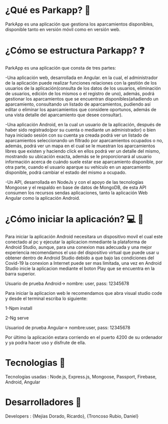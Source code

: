 # ¿Qué es Parkapp? :red_car:
ParkApp es una aplicación que gestiona los aparcamientos disponibles, disponible tanto en versión móvil como en versión web.

# ¿Cómo se estructura Parkapp? :question:
ParkApp es una aplicación que consta de tres partes:

-Una aplicación web, desarrollada en Angular. en la cual, el administrador de la aplicación puede realizar funciones relaciones con la gestión de los usuarios de la aplicación(consulta de los datos de los usuarios, eliminación de usuarios, edición de los mismos o el registro de uno), además, podrá gestionar los aparcamientos que se encuentran disponibles(añadiendo un aparcamiento, consultando un listado de aparcamientos, pudiendo así editar o eliminar los aparcamientos que considere oportunos, además de una vista detalle del aparcamiento que desee consultar).

-Una aplicación Android, en la cual un usuario de la aplicación, después de haber sido registrado(por su cuenta o mediante un administrador) o bien haya iniciado sesión con su cuenta ya creada podrá ver un listado de aparcamientos seleccionando un filtrado por aparcamientos ocupados o no, además, podrá ver un mapa en el cual se le muestran los aparcamientos libres que existen y haciendo click en ellos podrá ver un detalle del mismo, mostrando su ubicación exacta, además se le proporcionará al usuario información acerca de cuándo suele estar ese aparcamiento disponible, por otra parte, cuando el usuario aparque su vehículo en un aparcamiento disponible, podrá cambiar el estado del mismo a ocupado.

-Un API, desarrollada en NodeJs y con el apoyo de las tecnologías Mongoose y el respaldo en base de datos de MongoDB, de esta API consumen los recursos sendas aplicaciones, tanto la aplicación Web Angular como la aplicación Android.

# ¿Cómo iniciar la aplicación? :computer: :iphone:
Para iniciar la aplicación Android necesitara un dispositivo movil el cual este conectado al pc y ejecutar la aplicacion mmediante la plataforma de 
Android Studio, aunque, para una conexion mas adecuada y una mejor experiencia recomendamos el uso del dispositivo virtual que puede usar u obtener
dentro de Android Studio debido a que bajo las condiciones del Covid-19 la conexion a Internet puede ser mas limitada, una vez en Android Studio inicie la aplicacion mediante el boton Play que se encuentra en la barra superior.

Usuario de prueba Android-> nombre: user, pass: 12345678

Para iniciar la aplicacion web le recomendamos que abra visual studio code y desde el terminal escriba lo siguiente:



1-Npm install

2-Ng serve

Usuariod de prueba Angular-> nombre:user, pass: 12345678

Por último la aplicación estara corriendo en el puerto 4200 de su ordenador y ya podra hacer uso y disfrute de ella.


# Tecnologias :wrench:

Tecnologías usadas : Node.js, Express.js, Mongoose, Passport, Firebase, Android, Angular

# Desarrolladores :beginner:

Developers : {Mejías Dorado, Ricardo}, {Troncoso Rubio, Daniel}



